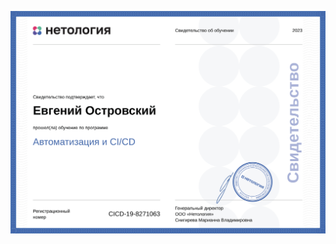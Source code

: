 ![cert](https://github.com/jo-os/netology-sys-adm/blob/main/8.%20%D0%90%D0%B2%D1%82%D0%BE%D0%BC%D0%B0%D1%82%D0%B8%D0%B7%D0%B0%D1%86%D0%B8%D1%8F%20%D0%B8%20CI%3A%D0%A1D/cert.png)
